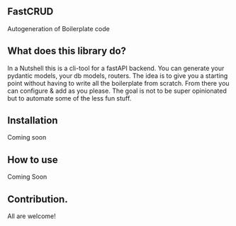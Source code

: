 ## FastCRUD 
Autogeneration of Boilerplate code

## What does this library do? 
In a Nutshell this is a cli-tool for 
a fastAPI backend. You can generate your 
pydantic models, your db models, routers. 
The idea is to give you a starting point without 
having to write all the boilerplate from scratch. 
From there you can configure & add as you please. The goal is not to be super opinionated but to automate some of the less fun stuff. 


## Installation
Coming soon


## How to use
Coming Soon


## Contribution.
All are welcome!



